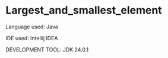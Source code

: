 # Largest_and_smallest_element

Language used: Java

IDE used: Intellij IDEA

DEVELOPMENT TOOL: JDK 24.0.1
